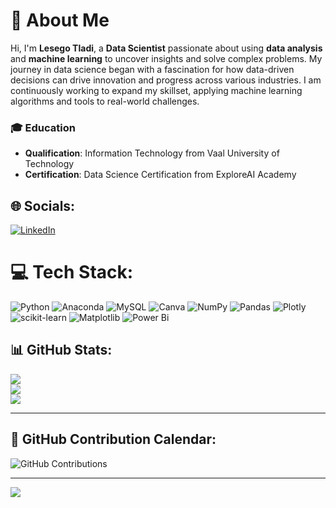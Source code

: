 # 👋 About Me
Hi, I'm **Lesego Tladi**, a **Data Scientist** passionate about using **data analysis** and **machine learning** to uncover insights and solve complex problems. My journey in data science began with a fascination for how data-driven decisions can drive innovation and progress across various industries. I am continuously working to expand my skillset, applying machine learning algorithms and tools to real-world challenges.

### 🎓 Education
- **Qualification**: Information Technology from Vaal University of Technology
- **Certification**: Data Science Certification from ExploreAI Academy

## 🌐 Socials:
[![LinkedIn](https://img.shields.io/badge/LinkedIn-%230077B5.svg?logo=linkedin&logoColor=white)](https://linkedin.com/in/http://www.linkedin.com/in/lesegotladi)

# 💻 Tech Stack:
![Python](https://img.shields.io/badge/python-3670A0?style=for-the-badge&logo=python&logoColor=ffdd54) ![Anaconda](https://img.shields.io/badge/Anaconda-%2344A833.svg?style=for-the-badge&logo=anaconda&logoColor=white) ![MySQL](https://img.shields.io/badge/mysql-4479A1.svg?style=for-the-badge&logo=mysql&logoColor=white) ![Canva](https://img.shields.io/badge/Canva-%2300C4CC.svg?style=for-the-badge&logo=Canva&logoColor=white) ![NumPy](https://img.shields.io/badge/numpy-%23013243.svg?style=for-the-badge&logo=numpy&logoColor=white) ![Pandas](https://img.shields.io/badge/pandas-%23150458.svg?style=for-the-badge&logo=pandas&logoColor=white) ![Plotly](https://img.shields.io/badge/Plotly-%233F4F75.svg?style=for-the-badge&logo=plotly&logoColor=white) ![scikit-learn](https://img.shields.io/badge/scikit--learn-%23F7931E.svg?style=for-the-badge&logo=scikit-learn&logoColor=white) ![Matplotlib](https://img.shields.io/badge/Matplotlib-%23ffffff.svg?style=for-the-badge&logo=Matplotlib&logoColor=black) ![Power Bi](https://img.shields.io/badge/power_bi-F2C811?style=for-the-badge&logo=powerbi&logoColor=black)

## 📊 GitHub Stats:
![](https://github-readme-stats.vercel.app/api?username=LesegoTladi&theme=react&hide_border=true&include_all_commits=true&count_private=false)<br/>
![](https://github-readme-streak-stats.herokuapp.com/?user=LesegoTladi&theme=react&hide_border=true)<br/>
![](https://github-readme-stats.vercel.app/api/top-langs/?username=LesegoTladi&theme=react&hide_border=true&include_all_commits=true&count_private=false&layout=compact)

---

## 📅 GitHub Contribution Calendar:
![GitHub Contributions](https://github-profile-summary-cards.vercel.app/api/cards/profile-details?username=LesegoTladi&theme=solarized)

---

[![](https://visitcount.itsvg.in/api?id=LesegoTladi&icon=0&color=1)](https://visitcount.itsvg.in)
